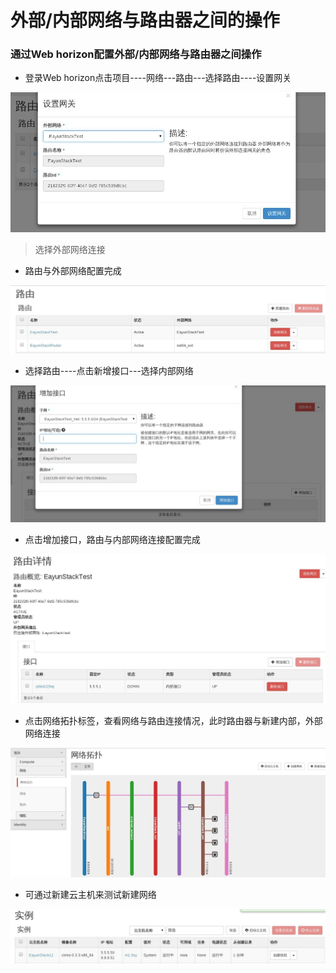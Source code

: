 # 外部/内部网络与路由器之间的操作

### 通过Web horizon配置外部/内部网络与路由器之间操作

* 登录Web horizon点击项目----网络---路由---选择路由----设置网关

![Router_Connect](/operation_guide/basic_admin/Picture/router_connect1.jpg)

> 选择外部网络连接

* 路由与外部网络配置完成

![Router_Connect](/operation_guide/basic_admin/Picture/router_connect2.jpg)

* 选择路由----点击新增接口---选择内部网络

![Router_Connect](/operation_guide/basic_admin/Picture/router_connect3.jpg)

* 点击增加接口，路由与内部网络连接配置完成

![Router_Connect](/operation_guide/basic_admin/Picture/router_connect4.jpg)

* 点击网络拓扑标签，查看网络与路由连接情况，此时路由器与新建内部，外部网络连接

![Router_Connect](/operation_guide/basic_admin/Picture/router_connect5.jpg)

* 可通过新建云主机来测试新建网络

![Router_Connect](/operation_guide/basic_admin/Picture/router_connect6.jpg)

